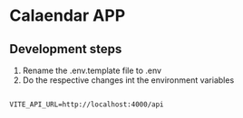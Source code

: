

# Calaendar APP


## Development steps

1. Rename the .env.template file to .env
2. Do the respective changes int the environment variables

```

VITE_API_URL=http://localhost:4000/api

```
